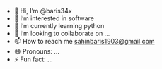 - 👋 Hi, I’m @baris34x
- 👀 I’m interested in software
- 🌱 I’m currently learning python
- 💞️ I’m looking to collaborate on ...
- 📫 How to reach me sahinbaris1903@gmail.com
- 😄 Pronouns: ...
- ⚡ Fun fact: ...

<!---
baris34x/baris34x is a ✨ special ✨ repository because its `README.md` (this file) appears on your GitHub profile.
You can click the Preview link to take a look at your changes.
--->

